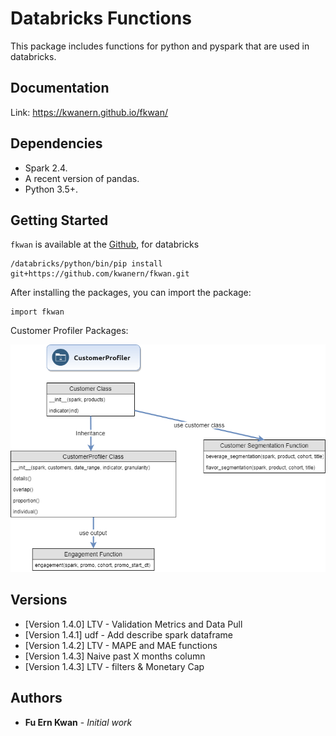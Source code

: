 # Databricks Functions

This package includes functions for python and pyspark that are used in databricks.

## Documentation

Link: https://kwanern.github.io/fkwan/

## Dependencies

 - Spark 2.4. 
 - A recent version of pandas. 
 - Python 3.5+.

## Getting Started

`fkwan` is available at the [Github](https://github.com/kwanern/fkwan), for databricks
```
/databricks/python/bin/pip install git+https://github.com/kwanern/fkwan.git
```

After installing the packages, you can import the package:
```
import fkwan
```
Customer Profiler Packages:

![Image of Customer Profiler](./img/customer_profiler.png)

## Versions

* [Version 1.4.0] LTV - Validation Metrics and Data Pull
* [Version 1.4.1] udf - Add describe spark dataframe
* [Version 1.4.2] LTV - MAPE and MAE functions
* [Version 1.4.3] Naive past X months column
* [Version 1.4.3] LTV - filters & Monetary Cap

## Authors

* **Fu Ern Kwan** - *Initial work*

